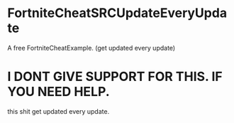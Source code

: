 # FortniteCheatSRCUpdateEveryUpdate
A free FortniteCheatExample. (get updated every update)


# I DONT GIVE SUPPORT FOR THIS. IF YOU NEED HELP.
this shit get updated every update.
